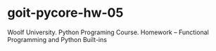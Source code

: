 # goit-pycore-hw-05
Woolf University. Python Programing Course. Homework – Functional Programming and Python Built-ins
